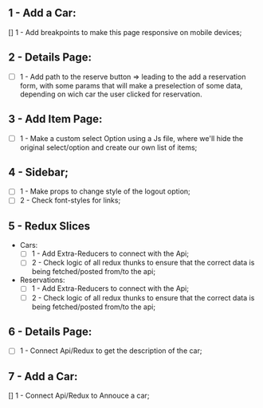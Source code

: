 ## 1 - Add a Car: 

  [] 1 - Add breakpoints to make this page responsive on mobile devices;
 
## 2 - Details Page:
  - [ ] 1 - Add path to the reserve button => leading to the add a reservation form, with some params that will make a preselection of some data, depending on wich car the user clicked for reservation.

## 3 - Add Item Page:

  - [ ] 1 - Make a custom select Option using a Js file, 
  where we'll hide the original select/option and create our own list of items;

## 4 - Sidebar;

  - [ ] 1 - Make props to change style of the logout option;
  - [ ] 2 - Check font-styles for links;

## 5 - Redux Slices

- Cars:
  - [ ] 1 - Add Extra-Reducers to connect with the Api;
  - [ ] 2 - Check logic of all redux thunks to ensure that the correct data is being fetched/posted from/to the api;
- Reservations:
  - [ ] 1 - Add Extra-Reducers to connect with the Api;
  - [ ] 2 - Check logic of all redux thunks to ensure that the correct data is being fetched/posted from/to the api;

## 6 - Details Page:
  - [ ] 1 - Connect Api/Redux to get the description of the car;

## 7 - Add a Car: 

  [] 1 - Connect Api/Redux to Annouce a car;
